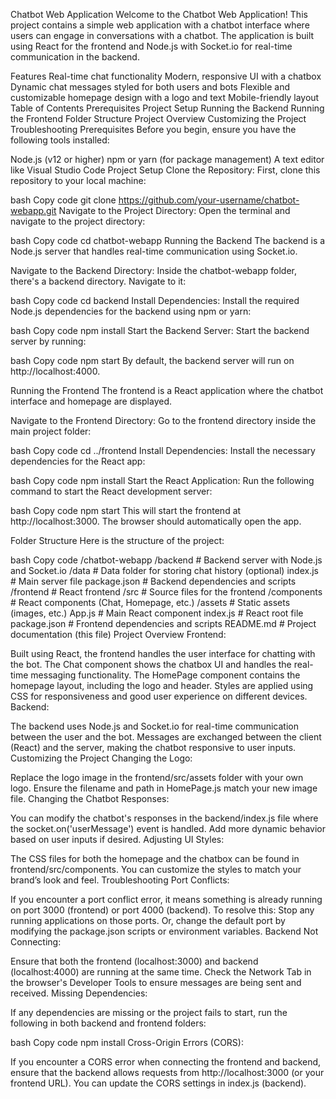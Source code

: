 Chatbot Web Application
Welcome to the Chatbot Web Application! This project contains a simple web application with a chatbot interface where users can engage in conversations with a chatbot. The application is built using React for the frontend and Node.js with Socket.io for real-time communication in the backend.

Features
Real-time chat functionality
Modern, responsive UI with a chatbox
Dynamic chat messages styled for both users and bots
Flexible and customizable homepage design with a logo and text
Mobile-friendly layout
Table of Contents
Prerequisites
Project Setup
Running the Backend
Running the Frontend
Folder Structure
Project Overview
Customizing the Project
Troubleshooting
Prerequisites
Before you begin, ensure you have the following tools installed:

Node.js (v12 or higher)
npm or yarn (for package management)
A text editor like Visual Studio Code
Project Setup
Clone the Repository: First, clone this repository to your local machine:

bash
Copy code
git clone https://github.com/your-username/chatbot-webapp.git
Navigate to the Project Directory: Open the terminal and navigate to the project directory:

bash
Copy code
cd chatbot-webapp
Running the Backend
The backend is a Node.js server that handles real-time communication using Socket.io.

Navigate to the Backend Directory: Inside the chatbot-webapp folder, there's a backend directory. Navigate to it:

bash
Copy code
cd backend
Install Dependencies: Install the required Node.js dependencies for the backend using npm or yarn:

bash
Copy code
npm install
Start the Backend Server: Start the backend server by running:

bash
Copy code
npm start
By default, the backend server will run on http://localhost:4000.

Running the Frontend
The frontend is a React application where the chatbot interface and homepage are displayed.

Navigate to the Frontend Directory: Go to the frontend directory inside the main project folder:

bash
Copy code
cd ../frontend
Install Dependencies: Install the necessary dependencies for the React app:

bash
Copy code
npm install
Start the React Application: Run the following command to start the React development server:

bash
Copy code
npm start
This will start the frontend at http://localhost:3000. The browser should automatically open the app.

Folder Structure
Here is the structure of the project:

bash
Copy code
/chatbot-webapp
  /backend            # Backend server with Node.js and Socket.io
    /data             # Data folder for storing chat history (optional)
    index.js          # Main server file
    package.json      # Backend dependencies and scripts
  /frontend           # React frontend
    /src              # Source files for the frontend
      /components     # React components (Chat, Homepage, etc.)
      /assets         # Static assets (images, etc.)
    App.js            # Main React component
    index.js          # React root file
    package.json      # Frontend dependencies and scripts
  README.md           # Project documentation (this file)
Project Overview
Frontend:

Built using React, the frontend handles the user interface for chatting with the bot.
The Chat component shows the chatbox UI and handles the real-time messaging functionality.
The HomePage component contains the homepage layout, including the logo and header.
Styles are applied using CSS for responsiveness and good user experience on different devices.
Backend:

The backend uses Node.js and Socket.io for real-time communication between the user and the bot.
Messages are exchanged between the client (React) and the server, making the chatbot responsive to user inputs.
Customizing the Project
Changing the Logo:

Replace the logo image in the frontend/src/assets folder with your own logo.
Ensure the filename and path in HomePage.js match your new image file.
Changing the Chatbot Responses:

You can modify the chatbot's responses in the backend/index.js file where the socket.on('userMessage') event is handled. Add more dynamic behavior based on user inputs if desired.
Adjusting UI Styles:

The CSS files for both the homepage and the chatbox can be found in frontend/src/components. You can customize the styles to match your brand’s look and feel.
Troubleshooting
Port Conflicts:

If you encounter a port conflict error, it means something is already running on port 3000 (frontend) or port 4000 (backend).
To resolve this:
Stop any running applications on those ports.
Or, change the default port by modifying the package.json scripts or environment variables.
Backend Not Connecting:

Ensure that both the frontend (localhost:3000) and backend (localhost:4000) are running at the same time.
Check the Network Tab in the browser's Developer Tools to ensure messages are being sent and received.
Missing Dependencies:

If any dependencies are missing or the project fails to start, run the following in both backend and frontend folders:

bash
Copy code
npm install
Cross-Origin Errors (CORS):

If you encounter a CORS error when connecting the frontend and backend, ensure that the backend allows requests from http://localhost:3000 (or your frontend URL). You can update the CORS settings in index.js (backend).
